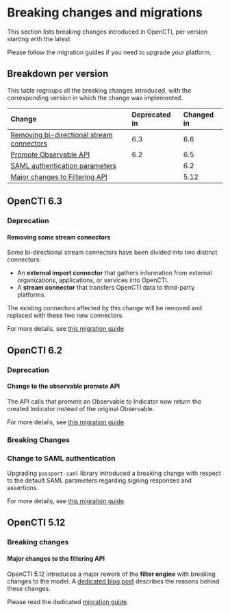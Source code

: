 # Breaking changes and migrations

This section lists breaking changes introduced in OpenCTI, per version starting with the latest.

Please follow the migration guides if you need to upgrade your platform. 

## Breakdown per version

This table regroups all the breaking changes introduced, with the corresponding version in which the change was implemented.

| Change                                                           | Deprecated in | Changed in |
|:-----------------------------------------------------------------|:--------------|:-----------|
| [Removing bi-directional stream connectors](#removing-some-stream-connectors)  | 6.3           | 6.6        |
| [Promote Observable API](#change-to-the-observable-promote-API)  | 6.2           | 6.5        |
| [SAML authentication parameters](#change-to-SAML-authentication) |               | 6.2        |
| [Major changes to Filtering API](#new-filtering-API)             |               | 5.12       |



## OpenCTI 6.3

### Deprecation

<a id="removing-some-stream-connectors"></a>
#### Removing some stream connectors  

Some bi-directional stream connectors have been divided into two distinct connectors:

- An **external import connector** that gathers information from external organizations, applications, or services into OpenCTI.
- A **stream connector** that transfers OpenCTI data to third-party platforms.

The existing connectors affected by this change will be removed and replaced with these two new connectors.

For more details, see [this migration guide](./breaking-changes/6.3-removing-some-connectors.md)

## OpenCTI 6.2

### Deprecation

<a id="change-to-the-observable-promote-API"></a>
#### Change to the observable promote API  

The API calls that promote an Observable to Indicator now return the created Indicator instead of the original Observable.

For more details, see [this migration guide](./breaking-changes/6.2-promote-to-indicator.md).

### Breaking Changes

<a id="change-to-SAML-authentication"></a>
### Change to SAML authentication

Upgrading `passport-saml` library introduced a breaking change with respect to the default SAML parameters regarding signing responses and assertions. 

For more details, see [this migration guide](./breaking-changes/6.2-saml-authentication.md).

## OpenCTI 5.12

### Breaking changes

<a id="new-filtering-API"></a>
#### Major changes to the filtering API

OpenCTI 5.12 introduces a major rework of the **filter engine** with breaking changes to the model.
A [dedicated blog post](https://blog.filigran.io/introducing-advanced-filtering-possibilities-in-opencti-552147565faf) describes the reasons behind these changes.

Please read the dedicated [migration guide](./breaking-changes/5.12-filters.md).
